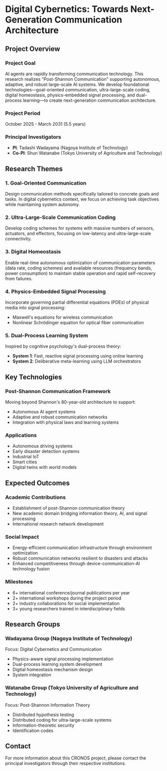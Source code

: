 # Digital Cybernetics: Towards Next-Generation Communication Architecture

## Project Overview

### Project Goal
AI agents are rapidly transforming communication technology. 
This research realizes "Post-Shannon Communication" supporting autonomous, adaptive, and robust large-scale AI systems. 
We develop foundational technologies—goal-oriented communication, ultra-large-scale coding, 
digital homeostasis, physics-embedded signal processing, 
and dual-process learning—to create next-generation communication architecture.

### Project Period
October 2025 - March 2031 (5.5 years)

### Principal Investigators
- **PI**: Tadashi Wadayama (Nagoya Institute of Technology)
- **Co-PI**: Shun Watanabe (Tokyo University of Agriculture and Technology)

## Research Themes

### 1. Goal-Oriented Communication
Design communication methods specifically tailored to concrete goals and tasks. In digital cybernetics context, we focus on achieving task objectives while maintaining system autonomy.

### 2. Ultra-Large-Scale Communication Coding
Develop coding schemes for systems with massive numbers of sensors, actuators, and effectors, focusing on low-latency and ultra-large-scale connectivity.

### 3. Digital Homeostasis
Enable real-time autonomous optimization of communication parameters (data rate, coding schemes) and available resources (frequency bands, power consumption) to maintain stable operation and rapid self-recovery from failures.

### 4. Physics-Embedded Signal Processing
Incorporate governing partial differential equations (PDEs) of physical media into signal processing:
- Maxwell's equations for wireless communication
- Nonlinear Schrödinger equation for optical fiber communication

### 5. Dual-Process Learning System
Inspired by cognitive psychology's dual-process theory:
- **System 1**: Fast, reactive signal processing using online learning
- **System 2**: Deliberative meta-learning using LLM orchestrators

## Key Technologies

### Post-Shannon Communication Framework
Moving beyond Shannon's 80-year-old architecture to support:
- Autonomous AI agent systems
- Adaptive and robust communication networks
- Integration with physical laws and learning systems

### Applications
- Autonomous driving systems
- Early disaster detection systems
- Industrial IoT
- Smart cities
- Digital twins with world models

## Expected Outcomes

### Academic Contributions
- Establishment of post-Shannon communication theory
- New academic domain bridging information theory, AI, and signal processing
- International research network development

### Social Impact
- Energy-efficient communication infrastructure through environment optimization
- Robust communication networks resilient to disasters and attacks
- Enhanced competitiveness through device-communication-AI technology fusion

### Milestones
- 6+ international conference/journal publications per year
- 2+ international workshops during the project period
- 2+ industry collaborations for social implementation
- 3+ young researchers trained in interdisciplinary fields

## Research Groups

### Wadayama Group (Nagoya Institute of Technology)
Focus: Digital Cybernetics and Communication
- Physics-aware signal processing implementation
- Dual-process learning system development
- Digital homeostasis mechanism design
- System integration

### Watanabe Group (Tokyo University of Agriculture and Technology)
Focus: Post-Shannon Information Theory
- Distributed hypothesis testing
- Distributed coding for ultra-large-scale systems
- Information-theoretic security
- Identification codes

## Contact
For more information about this CRONOS project, please contact the principal investigators through their respective institutions.
